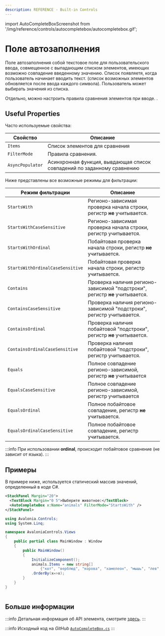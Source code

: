 ```yaml
---
description: REFERENCE - Built-in Controls
---
```


import AutoCompleteBoxScreenshot from '/img/reference/controls/autocompletebox/autocompletebox.gif';

# Поле автозаполнения

Поле автозаполнения собой текстовое поле для пользовательского ввода, совмещенное с выпадающим списком элементов, имеющих возможно совпадение введенному значению.
Список появляетя, когда пользователь начинает вводить текст. (список возможных элементов обновляется после ввода каждого символа). Пользователь может выбирать значения из списка.

Отдельно, можно настроить правила сравнения элементов при вводе. .

## Useful Properties

Часто используемые свойства:

| Свойство         | Описание                                                                |
|------------------|-------------------------------------------------------------------------|
| `Items`          | Список элементов для сравнения                                          |
| `FilterMode`     | Правила сравнения.                                                      |
| `AsyncPopulator` | Асинхронная функция, вывдающая список совпадений по заданному сравнению |

Ниже представлены все возможные режимы для фильтрации:

| Режим фильтрации                 | Описание                                                                    |
|----------------------------------|-----------------------------------------------------------------------------|
| `StartsWith`                     | Регионо-зависимая проверка начала строки, регистр **не** учитывается.       |
| `StartsWithCaseSensitive`        | Регионо-зависимая проверка начала строки, регистр учитывается.              |
| `StartsWithOrdinal`              | Побайтовая проверка начала строки, регистр **не** учитывается.              |
| `StartsWithOrdinalCaseSensitive` | Побайтовая проверка начала строки, регистр учитывается.                     |
| `Contains`                       | Проверка наличия регионо-зависимой "подстроки", регистр **не** учитывается. |
| `ContainsCaseSensitive`          | Проверка наличия регионо-зависимой "подстроки", регистр учитывается.        |
| `ContainsOrdinal`                | Проверка наличия побайтовой "подстроки", регистр **не** учитывается.        |
| `ContainsOrdinalCaseSensitive`   | Проверка наличия побайтовой "подстроки", регистр учитывается.               |
| `Equals`                         | Полное совпадение регионо-зависимой, регистр **не** учитывается             |
| `EqualsCaseSensitive`            | Полное совпадение регионо-зависимой, регистр учитывается                    |
| `EqualsOrdinal`                  | Полное побайтовое совпадение, регистр **не** учитывается.                   |
| `EqualsOrdinalCaseSensitive`     | Полное побайтовое совпадение, регистр учитывается.                          |

:::info
При использовании **ordinal**, происходит побайтовое сравнение (не зависит от языка).
:::

## Примеры

В примере ниже, используется статический массив значений, определенный в коде C#.

```xml
<StackPanel Margin="20">
  <TextBlock Margin="0 5">Выберите животное:</TextBlock>
  <AutoCompleteBox x:Name="animals" FilterMode="StartsWith" />
</StackPanel>
```

```csharp title='C#'
using Avalonia.Controls;
using System.Linq;

namespace AvaloniaControls.Views
{
    public partial class MainWindow : Window
    {
        public MainWindow()
        {
            InitializeComponent();
            animals.Items = new string[] 
                {"кот", "верблюд", "корова", "хамелеон", "мышь", "лев", "зебра" }
            .OrderBy(x=>x);
        }
    }
}
```

<img src={AutoCompleteBoxScreenshot} alt="" />

## Больше информации

:::info
Детальная информация об API элемента, смотрите [здесь](http://reference.avaloniaui.net/api/Avalonia.Controls/AutoCompleteBox/).
:::

:::info
Исходный код на _GitHub_ [`AutoCompleteBox.cs`](https://github.com/AvaloniaUI/Avalonia/blob/master/src/Avalonia.Controls/AutoCompleteBox/AutoCompleteBox.cs)
:::

